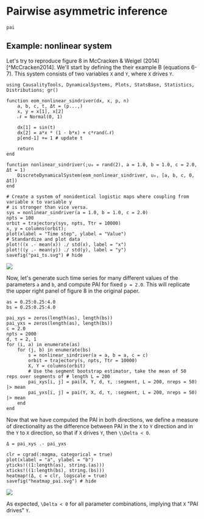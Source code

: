 # Pairwise asymmetric inference

```@docs
pai
```

## Example: nonlinear system

Let's try to reproduce figure 8 in McCracken & Weigel (2014)[^McCracken2014]. We'll start by defining the their example B (equations 6-7). This system consists of two
variables ``X`` and ``Y``, where ``X`` drives ``Y``.

```@example pai_ex
using CausalityTools, DynamicalSystems, Plots, StatsBase, Statistics, Distributions; gr()

function eom_nonlinear_sindriver(dx, x, p, n)
    a, b, c, t, Δt = (p...,)
    x, y = x[1], x[2]
    𝒩 = Normal(0, 1)
    
    dx[1] = sin(t)
    dx[2] = a*x * (1 - b*x) + c*rand(𝒩)
    p[end-1] += 1 # update t

    return
end

function nonlinear_sindriver(;u₀ = rand(2), a = 1.0, b = 1.0, c = 2.0, Δt = 1)
    DiscreteDynamicalSystem(eom_nonlinear_sindriver, u₀, [a, b, c, 0, Δt])
end

# Create a system of nonidentical logistic maps where coupling from variable x to variable y
# is stronger than vice versa.
sys = nonlinear_sindriver(a = 1.0, b = 1.0, c = 2.0)
npts = 100
orbit = trajectory(sys, npts, Ttr = 10000)
x, y = columns(orbit);
plot(xlabel = "Time step", ylabel = "Value")
# Standardize and plot data
plot!((x .- mean(x)) ./ std(x), label = "x")
plot!((y .- mean(y)) ./ std(y), label = "y")
savefig("pai_ts.svg") # hide
```

![](pai_ts.svg)

Now, let's generate such time series for many different values of the parameters `a` and `b`, and compute PAI for fixed `p = 2.0`. This will replicate the upper right panel of figure 8 in the original paper.

```@example pai_ex
as = 0.25:0.25:4.0
bs = 0.25:0.25:4.0

pai_xys = zeros(length(as), length(bs))
pai_yxs = zeros(length(as), length(bs))
c = 2.0
npts = 2000
d, τ = 2, 1
for (i, a) in enumerate(as)
    for (j, b) in enumerate(bs)
        s = nonlinear_sindriver(a = a, b = a, c = c)
        orbit = trajectory(s, npts, Ttr = 10000)
        X, Y = columns(orbit)
        # Use the segment bootstrap estimator, take the mean of 50 reps over segments of # length L = 200
        pai_xys[i, j] = pai(X, Y, d, τ, :segment, L = 200, nreps = 50) |> mean
        pai_yxs[i, j] = pai(Y, X, d, τ, :segment, L = 200, nreps = 50) |> mean
    end
end
```

Now that we have computed the PAI in both directions, we define a measure of directionality as the difference between PAI in the ``X`` to ``Y`` direction and in the ``Y`` to ``X`` direction, so that if ``X`` drives ``Y``, then ``\\Delta < 0``.

```@example pai_ex
Δ = pai_xys .- pai_yxs

clr = cgrad(:magma, categorical = true)
plot(xlabel = "a", ylabel = "b")
yticks!((1:length(as), string.(as)))
xticks!((1:length(bs), string.(bs)))
heatmap!(Δ, c = clr, logscale = true)
savefig("heatmap_pai.svg") # hide
```

![](heatmap_pai.svg)

As expected, ``\Delta < 0`` for all parameter combinations, implying that ``X`` "PAI drives" ``Y``.